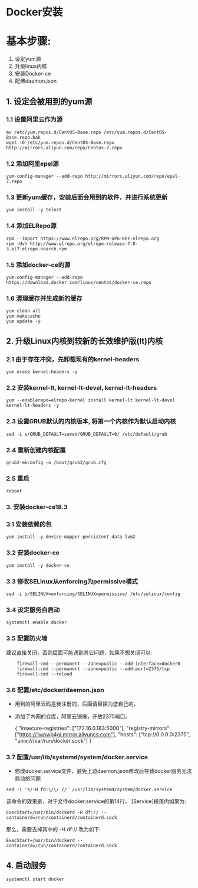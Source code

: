 # Docker安装

# 基本步骤:

1. 设定yum源
2. 升级linux内核
3. 安装Docker-ce
4. 配置daemon.json

## 1. 设定会被用到的yum源

### 1.1 设置阿里云作为源

    mv /etc/yum.repos.d/CentOS-Base.repo /etc/yum.repos.d/CentOS-Base.repo.bak
    wget -O /etc/yum.repos.d/CentOS-Base.repo http://mirrors.aliyun.com/repo/Centos-7.repo

### 1.2 添加阿里epel源 

    yum-config-manager --add-repo http://mirrors.aliyun.com/repo/epel-7.repo

### 1.3 更新yum缓存，安装后面会用到的软件，并进行系统更新

    yum install -y telnet

### 1.4 添加ELRepo源

    rpm --import https://www.elrepo.org/RPM-GPG-KEY-elrepo.org
    rpm -Uvh http://www.elrepo.org/elrepo-release-7.0-3.el7.elrepo.noarch.rpm

### 1.5 添加docker-ce的源

    yum-config-manager --add-repo https://download.docker.com/linux/centos/docker-ce.repo

### 1.6 清理缓存并生成新的缓存

    yum clean all
    yum makecache
    yum update -y

## 2. 升级Linux内核到较新的长效维护版(lt)内核

### 2.1 由于存在冲突，先卸载现有的kernel-headers

    yum erase kernel-headers -y

### 2.2 安装kernel-lt, kernel-lt-devel, kernel-lt-headers

    yum --enablerepo=elrepo-kernel install kernel-lt kernel-lt-devel kernel-lt-headers -y

### 2.3 设置GRUB默认的内核版本, 将第一个内核作为默认启动内核

    sed -i s/GRUB_DEFAULT=saved/GRUB_DEFAULT=0/ /etc/default/grub

### 2.4 重新创建内核配置

    grub2-mkconfig -o /boot/grub2/grub.cfg

### 2.5 重启

    reboot

### 3. 安装docker-ce18.3

### 3.1 安装依赖的包

    yum install -y device-mapper-persistent-data lvm2

### 3.2 安装docker-ce

    yum install -y docker-ce

### 3.3 修改SELinux从enforcing为permissive模式

    sed -i s/SELINUX=enforcing/SELINUX=permissive/ /etc/selinux/config

### 3.4 设定服务自启动

    systemctl enable docker

### 3.5 配置防火墙

建议直接关闭，否则后面可能遇到其它问题，如果不想关闭可以:

        firewall-cmd --permanent --zone=public --add-interface=docker0 
        firewall-cmd --permanent --zone=public --add-port=2375/tcp
        firewall-cmd --reload


### 3.6 配置/etc/docker/daemon.json

- 用到的阿里云码是我注册的，后面请替换为您自己的。
- 添加了内网的仓库，阿里云镜像，开放2375端口。

    {
      "insecure-registries": ["172.16.0.183:5000"],
      "registry-mirrors": ["https://1wpwp4gi.mirror.aliyuncs.com"],
      "hosts": ["tcp://0.0.0.0:2375", "unix:///var/run/docker.sock"]
    }
    
### 3.7 配置/usr/lib/systemd/system/docker.service

- 修改docker.service文件，避免上边daemon.json修改后导致docker服务无法启动的问题

~~~sheel
sed -i 's/-H fd:\/\/ //' /usr/lib/systemd/system/docker.service
~~~

该命令的效果是，对于文件docker.service的第14行， [Service]段落内如果为: 

	ExecStart=/usr/bin/dockerd -H df:// --containerd=/run/containerd/containerd.sock

那么，需要去掉其中的 -H df:// 改为如下: 

	ExecStart=/usr/bin/dockerd --containerd=/run/containerd/containerd.sock

## 4. 启动服务

	systemctl start docker